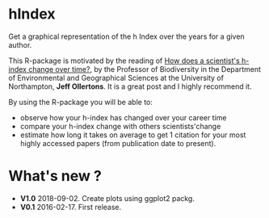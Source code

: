 # hIndex
Get a graphical representation of the h Index over the years for a given author.

This R-package is motivated by the reading of [How does a scientist's h-index change over time?](https://jeffollerton.wordpress.com/2015/05/10/how-does-a-scientists-h-index-change-over-time/), 
by the Professor of Biodiversity in the Department of Environmental and Geographical Sciences at the University of Northampton, **Jeff Ollertons**. It is a great post and I highly recommend it.

By using the R-package you will be able to:  
  * observe how your h-index has changed over your career time  
  * compare your h-index change with others scientists'change   
  * estimate how long it takes on average to get 1 citation for your most highly accessed papers (from publication date to present). 
  
  What's new ? 
====
* **V1.0** 2018-09-02. Create plots using ggplot2 packg.  
* **V0.1** 2016-02-17. First release.
